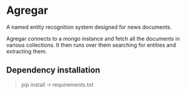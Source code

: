 # Agregar

 A named entity recognition system designed for news documents.

 Agregar connects to a mongo instance and fetch all the documents in various collections. It then runs over them searching for entities and extracting them.

## Dependency installation

>pip install -r requirements.txt